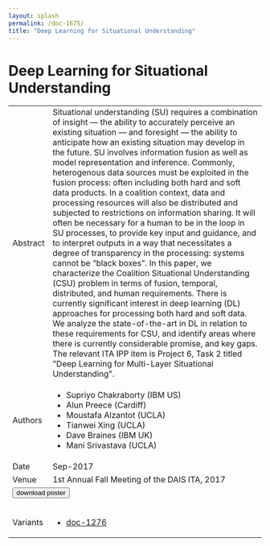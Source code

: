 ```yaml
---
layout: splash
permalink: /doc-1675/
title: "Deep Learning for Situational Understanding"
---
```


# Deep Learning for Situational Understanding

<table>
    <tbody>
    <tr>
        <td>Abstract</td>
        <td>Situational understanding (SU) requires a combination of insight — the ability to accurately perceive an existing situation — and foresight — the ability to anticipate how an existing situation may develop in the future. SU involves information fusion as well as model representation and inference. Commonly, heterogenous data sources must be exploited in the fusion process: often including both hard and soft data products. In a coalition context, data and processing resources will also be distributed and subjected to restrictions on information sharing. It will often be necessary for a human to be in the loop in SU processes, to provide key input and guidance, and to interpret outputs in a way that necessitates a degree of transparency in the processing: systems cannot be “black boxes”. In this paper, we characterize the Coalition Situational Understanding (CSU) problem in terms of fusion, temporal, distributed, and human requirements. There is currently significant interest in deep learning (DL) approaches for processing both hard and soft data. We analyze the state-of-the-art in DL in relation to these requirements for CSU, and identify areas where there is currently considerable promise, and key gaps. The relevant ITA IPP item is Project 6, Task 2 titled "Deep Learning for Multi-Layer Situational Understanding".</td>
    </tr>
    <tr>
        <td>Authors</td>
        <td>
            <ul>
                <li>Supriyo Chakraborty (IBM US)</li>
                <li>Alun Preece (Cardiff)</li>
                <li>Moustafa Alzantot (UCLA)</li>
                <li>Tianwei Xing (UCLA)</li>
                <li>Dave Braines (IBM UK)</li>
                <li>Mani Srivastava (UCLA)</li>
            </ul>
        </td>
    </tr>
    <tr>
        <td>Date</td>
        <td>Sep-2017</td>
    </tr>
    <tr>
        <td>Venue</td>
        <td>1st Annual Fall Meeting of the DAIS ITA, 2017</td>
    </tr>
        <tr>
            <td colspan="2">
                <form method="get" action="https://dais-ita.org/sites/default/files/L_004-poster.pdf">
                    <button type="submit">download poster</button>
                </form>
            </td>
        </tr>
        <tr>
            <td>Variants</td>
            <td>
                <ul>
                    <li><a href="${varId}">doc-1276</a></li>
                </ul>
            </td>
        </tr>
    </tbody>
</table>
